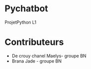 # Pychatbot
ProjetPython L1

# Contributeurs
* De crouy chanel Maelys- groupe BN
* Brana Jade - groupe BN